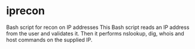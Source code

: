 # iprecon
Bash script for recon on IP addresses
This Bash script reads an IP address from the user and validates it.
Then it performs nslookup, dig, whois and host commands on the supplied IP.
